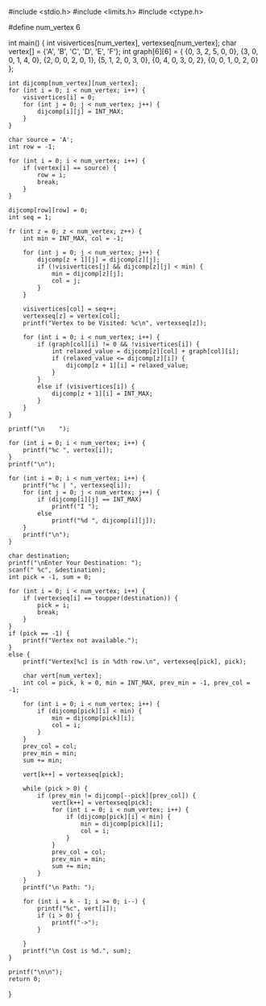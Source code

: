 #include <stdio.h>
#include <limits.h>
#include <ctype.h>

#define num_vertex 6

int main() {
    int visivertices[num_vertex], vertexseq[num_vertex];
    char vertex[] = {'A', 'B', 'C', 'D', 'E', 'F'};
    int graph[6][6] = {
        {0, 3, 2, 5, 0, 0},
        {3, 0, 0, 1, 4, 0},
        {2, 0, 0, 2, 0, 1},
        {5, 1, 2, 0, 3, 0},
        {0, 4, 0, 3, 0, 2},
        {0, 0, 1, 0, 2, 0}
    };

    int dijcomp[num_vertex][num_vertex];
    for (int i = 0; i < num_vertex; i++) {
        visivertices[i] = 0;
        for (int j = 0; j < num_vertex; j++) {
            dijcomp[i][j] = INT_MAX;
        }
    }

    char source = 'A';
    int row = -1;

    for (int i = 0; i < num_vertex; i++) {
        if (vertex[i] == source) {
            row = i;
            break;
        }
    }

    dijcomp[row][row] = 0;
    int seq = 1;

    fr (int z = 0; z < num_vertex; z++) {
        int min = INT_MAX, col = -1;

        for (int j = 0; j < num_vertex; j++) {
            dijcomp[z + 1][j] = dijcomp[z][j];
            if (!visivertices[j] && dijcomp[z][j] < min) {
                min = dijcomp[z][j];
                col = j;
            }
        }

        visivertices[col] = seq++;
        vertexseq[z] = vertex[col];
        printf("Vertex to be Visited: %c\n", vertexseq[z]);

        for (int i = 0; i < num_vertex; i++) {
            if (graph[col][i] != 0 && !visivertices[i]) {
                int relaxed_value = dijcomp[z][col] + graph[col][i];
                if (relaxed_value <= dijcomp[z][i]) {
                    dijcomp[z + 1][i] = relaxed_value;
                }
            }
            else if (visivertices[i]) {
                dijcomp[z + 1][i] = INT_MAX;
            }
        }
    }

    printf("\n    ");

    for (int i = 0; i < num_vertex; i++) {
        printf("%c ", vertex[i]);
    }
    printf("\n");

    for (int i = 0; i < num_vertex; i++) {
        printf("%c | ", vertexseq[i]);
        for (int j = 0; j < num_vertex; j++) {
            if (dijcomp[i][j] == INT_MAX)
                printf("I ");
            else
                printf("%d ", dijcomp[i][j]);
        }
        printf("\n");
    }

    char destination;
    printf("\nEnter Your Destination: ");
    scanf(" %c", &destination);
    int pick = -1, sum = 0;

    for (int i = 0; i < num_vertex; i++) {
        if (vertexseq[i] == toupper(destination)) {
            pick = i;
            break;
        }
    }
    if (pick == -1) {
        printf("Vertex not available.");
    }
    else {
        printf("Vertex[%c] is in %dth row.\n", vertexseq[pick], pick);

        char vert[num_vertex];
        int col = pick, k = 0, min = INT_MAX, prev_min = -1, prev_col = -1;

        for (int i = 0; i < num_vertex; i++) {
            if (dijcomp[pick][i] < min) {
                min = dijcomp[pick][i];
                col = i;
            }
        }
        prev_col = col;
        prev_min = min;
        sum += min;

        vert[k++] = vertexseq[pick];

        while (pick > 0) {
            if (prev_min != dijcomp[--pick][prev_col]) {
                vert[k++] = vertexseq[pick];
                for (int i = 0; i < num_vertex; i++) {
                    if (dijcomp[pick][i] < min) {
                        min = dijcomp[pick][i];
                        col = i;
                    }
                }
                prev_col = col;
                prev_min = min;
                sum += min;
            }
        }
        printf("\n Path: ");

        for (int i = k - 1; i >= 0; i--) {
            printf("%c", vert[i]);
            if (i > 0) {
                printf("->");
            }

        }
        printf("\n Cost is %d.", sum);
    }

    printf("\n\n");
    return 0;
}
